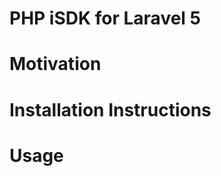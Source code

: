 PHP iSDK for Laravel 5
==================

Motivation
==================

Installation Instructions
==================

Usage
==================
